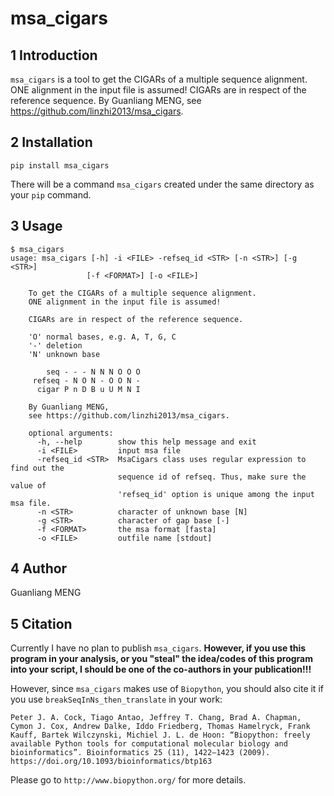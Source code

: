 # msa_cigars

## 1 Introduction

`msa_cigars` is a tool to get the CIGARs of a multiple sequence alignment. ONE alignment in the input file is assumed! CIGARs are in respect of the reference sequence. By Guanliang MENG, see https://github.com/linzhi2013/msa_cigars. 

## 2 Installation

    pip install msa_cigars

There will be a command `msa_cigars` created under the same directory as your `pip` command.

## 3 Usage
    
    $ msa_cigars
    usage: msa_cigars [-h] -i <FILE> -refseq_id <STR> [-n <STR>] [-g <STR>]
                     [-f <FORMAT>] [-o <FILE>]

        To get the CIGARs of a multiple sequence alignment.
        ONE alignment in the input file is assumed!

        CIGARs are in respect of the reference sequence.

        'O' normal bases, e.g. A, T, G, C
        '-' deletion
        'N' unknown base

            seq - - - N N N O O O
         refseq - N O N - O O N -
          cigar P n D B u U M N I

        By Guanliang MENG,
        see https://github.com/linzhi2013/msa_cigars.

        optional arguments:
          -h, --help        show this help message and exit
          -i <FILE>         input msa file
          -refseq_id <STR>  MsaCigars class uses regular expression to find out the
                            sequence id of refseq. Thus, make sure the value of
                            'refseq_id' option is unique among the input msa file.
          -n <STR>          character of unknown base [N]
          -g <STR>          character of gap base [-]
          -f <FORMAT>       the msa format [fasta]
          -o <FILE>         outfile name [stdout]


## 4 Author
Guanliang MENG

## 5 Citation
Currently I have no plan to publish `msa_cigars`. **However, if you use this program in your analysis, or you "steal" the idea/codes of this program into your script, I should be one of the co-authors in your publication!!!**

However, since `msa_cigars` makes use of `Biopython`, you should also cite it if you use `breakSeqInNs_then_translate` in your work:

    Peter J. A. Cock, Tiago Antao, Jeffrey T. Chang, Brad A. Chapman, Cymon J. Cox, Andrew Dalke, Iddo Friedberg, Thomas Hamelryck, Frank Kauff, Bartek Wilczynski, Michiel J. L. de Hoon: “Biopython: freely available Python tools for computational molecular biology and bioinformatics”. Bioinformatics 25 (11), 1422–1423 (2009). https://doi.org/10.1093/bioinformatics/btp163

Please go to `http://www.biopython.org/` for more details.







